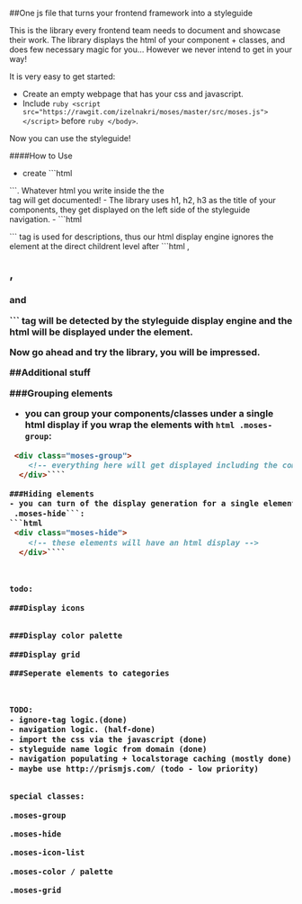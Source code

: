 ##One js file that turns your frontend framework into a styleguide

This is the library every frontend team needs to document and showcase their work. The library displays the html of your component + classes, and does few necessary magic for you... However we never intend to get in your way!

It is very easy to get started:

- Create an empty webpage that has your css and javascript.
- Include ```ruby <script src="https://rawgit.com/izelnakri/moses/master/src/moses.js"></script>``` before ```ruby </body>```.

Now you can use the styleguide!

####How to Use

- create ```html
 <main id="styleguide">```. Whatever html you write inside the the <main> tag will get documented!
- The library uses h1, h2, h3 as the title of your components, they get displayed on the left side of the styleguide navigation.
- ```html
 <p>``` tag  is used for descriptions, thus our html display engine ignores the element at the direct childrent level after ```html
 <main``` tag.
- Every element other than ```html
 <h1>, <h2>, <h3> and <p>``` tag will be detected by the styleguide display engine and the html will be displayed under the element.

Now go ahead and try the library, you will be impressed.

##Additional stuff

###Grouping elements
- you can group your components/classes under a single html display if you wrap the elements with ```html
 .moses-group```:
```html
 <div class="moses-group">
    <!-- everything here will get displayed including the comments! -->
  </div>````

###Hiding elements
- you can turn of the display generation for a single element/parent element with ```html
 .moses-hide```:
```html
 <div class="moses-hide">
    <!-- these elements will have an html display -->
  </div>````



todo: 

###Display icons


###Display color palette

###Display grid

###Seperate elements to categories



TODO: 
- ignore-tag logic.(done)
- navigation logic. (half-done)
- import the css via the javascript (done)
- styleguide name logic from domain (done)
- navigation populating + localstorage caching (mostly done)
- maybe use http://prismjs.com/ (todo - low priority)


special classes:

.moses-group

.moses-hide

.moses-icon-list

.moses-color / palette

.moses-grid

